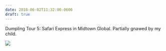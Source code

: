 ```yaml
---
date: 2018-06-02T11:32:00-0600
draft: true
---
```




Dumpling Tour 5: Safari Express in Midtown Global. Partially gnawed by my child.

![](/images/2018/b8a58a6007.jpg)



